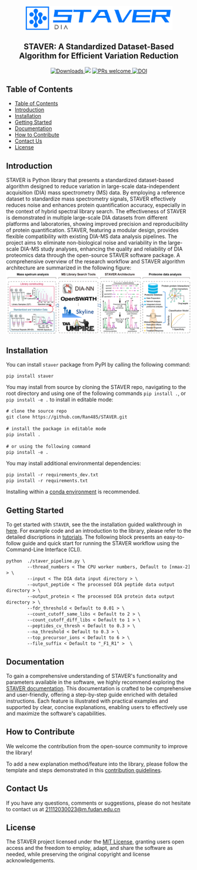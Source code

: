 <p align="center">
    <br>
    <img src="https://github.com/Ran485/STAVER/raw/main/docs/_static/STAVER_logo.svg" width="400"/>
    <br>
    <h2 align="center">
    STAVER: A Standardized Dataset-Based Algorithm for Efficient Variation Reduction
    </h2>
<p>


<div align="center">
  <a href="#">
  <a href="https://github.com/Ran485/STAVER/stargazers">
  <img alt="Downloads" src="https://img.shields.io/github/stars/Ran485/STAVER?logo=GitHub&color=red">
  </a>
  <img src="https://img.shields.io/badge/Python-3.7+-blue">
  </a>
  <a href="https://github.com/dwyl/esta/issues">
  <img alt="PRs welcome" src="https://img.shields.io/badge/PRs-welcome-brightgreen.svg?style=flat">
  </a>
  <a href="https://opensource.org/licenses/MIT">
  <img alt="DOI" src="https://img.shields.io/badge/License-MIT-yellow.svg">
  </a>
</div>

## Table of Contents
- [Table of Contents](#table-of-contents)
- [Introduction](#introduction)
- [Installation](#installation)
- [Getting Started](#getting-started)
- [Documentation](#documentation)
- [How to Contribute](#how-to-contribute)
- [Contact Us](#contact-us)
- [License](#license)


## Introduction

STAVER is Python library that presents a standardized dataset-based algorithm designed to reduce variation in large-scale data-independent acquisition (DIA) mass spectrometry (MS) data. By employing a reference dataset to standardize mass spectrometry signals, STAVER effectively reduces noise and enhances protein quantification accuracy, especially in the context of hybrid spectral library search. The effectiveness of STAVER is demonstrated in multiple large-scale DIA datasets from different platforms and laboratories, showing improved precision and reproducibility of protein quantification. STAVER, featuring a modular design, provides flexible compatibility with existing DIA-MS data analysis pipelines. The project aims to eliminate non-biological noise and variability in the large-scale DIA-MS study analyses, enhancing the quality and reliability of DIA proteomics data through the open-source STAVER software package. A comprehensive overview of the research workflow and STAVER algorithm architecture are summarized in the following figure: ![alt text](https://github.com/Ran485/STAVER/raw/main/docs/_static/STAVER_pipeline.png)

## Installation

You can install ``staver`` package from PyPI by calling the following command: 
``` shell
pip install staver
```
You may install from source by cloning the STAVER repo, navigating to the root directory and using one of the following commands ``pip install .``, or ``pip install -e .`` to install in editable mode:
``` shell
# clone the source repo
git clone https://github.com/Ran485/STAVER.git

# install the package in editable mode
pip install .

# or using the following command
pip install -e .
```
You may install additional environmental dependencies:

``` shell
pip install -r requirements_dev.txt
pip install -r requirements.txt
```
Installing within a [conda environment](https://conda.io/projects/conda/en/latest/user-guide/tasks/manage-environments.html) is recommended.

## Getting Started

To get started with `STAVER`, see the the installation guided walkthrough in [here](https://staver.readthedocs.io/en/latest/installation.html#). For example code and an introduction to the library, please refer to the detailed discriptions in
[tutorials](https://staver.readthedocs.io/en/latest/tutorials.html#). The following block presents an easy-to-follow guide and quick start for running the STAVER workflow using the Command-Line Interface (CLI).

```shell
python  ./staver_pipeline.py \
        --thread_numbers < The CPU worker numbers, Default to [nmax-2] > \
        --input < The DIA data input directory > \
        --output_peptide < The processed DIA peptide data output directory > \
        --output_protein < The processed DIA protein data output directory > \
        --fdr_threshold < Default to 0.01 > \
        --count_cutoff_same_libs < Default to 2 > \
        --count_cutoff_diff_libs < Default to 1 > \
        --peptides_cv_thresh < Default to 0.3 > \
        --na_threshold < Default to 0.3 > \
        --top_precursor_ions < Default to 6 > \
        --file_suffix < Default to "_F1_R1" >  \
```

## Documentation
To gain a comprehensive understanding of STAVER's functionality and parameters available in the software, we highly recommend exploring the [STAVER documentation](https://staver.readthedocs.io/en/latest/index.html). This documentation is crafted to be comprehensive and user-friendly, offering a step-by-step guide enriched with detailed instructions. Each feature is illustrated with practical examples and supported by clear, concise explanations, enabling users to effectively use and maximize the software's capabilities. 

## How to Contribute
We welcome the contribution from the open-source community to improve the library!

To add a new explanation method/feature into the library, please follow the template and steps demonstrated in this 
[contribution guidelines](https://staver.readthedocs.io/en/latest/contributing.html).

## Contact Us
If you have any questions, comments or suggestions, please do not hesitate to contact us at 21112030023@m.fudan.edu.cn

## License
The STAVER project licensed under the [MIT License](https://opensource.org/licenses/MIT), granting users open access and the freedom to employ, adapt, and share the software as needed, while preserving the original copyright and license acknowledgements.
